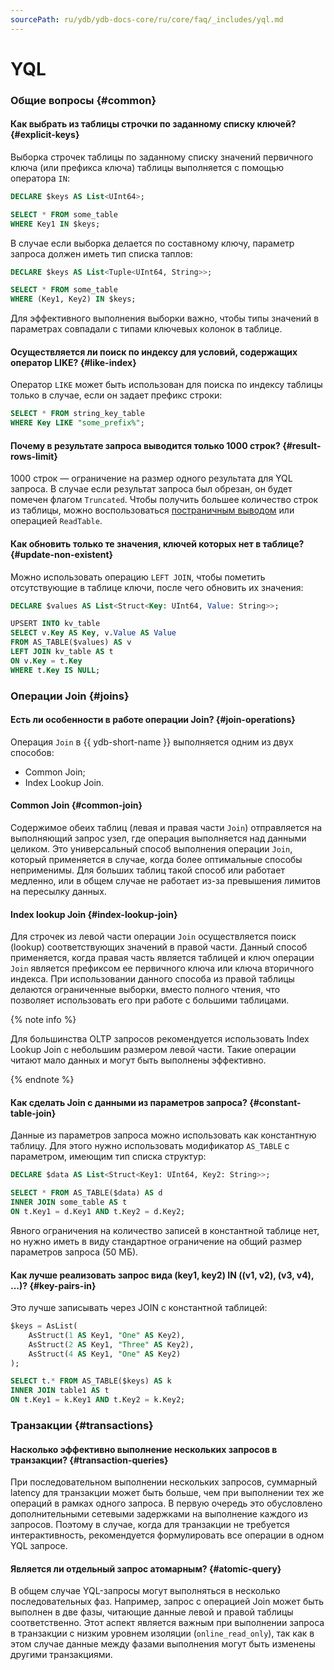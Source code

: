 ```yaml
---
sourcePath: ru/ydb/ydb-docs-core/ru/core/faq/_includes/yql.md
---
```

# YQL

### Общие вопросы {#common}

#### Как выбрать из таблицы строчки по заданному списку ключей? {#explicit-keys}

Выборка строчек таблицы по заданному списку значений первичного ключа (или префикса ключа) таблицы выполняется с помощью оператора `IN`:

```sql
DECLARE $keys AS List<UInt64>;

SELECT * FROM some_table
WHERE Key1 IN $keys;
```

В случае если выборка делается по составному ключу, параметр запроса должен иметь тип списка таплов:

```sql
DECLARE $keys AS List<Tuple<UInt64, String>>;

SELECT * FROM some_table
WHERE (Key1, Key2) IN $keys;
```

Для эффективного выполнения выборки важно, чтобы типы значений в параметрах совпадали с типами ключевых колонок в таблице.

#### Осуществляется ли поиск по индексу для условий, содержащих оператор LIKE? {#like-index}

Оператор `LIKE` может быть использован для поиска по индексу таблицы только в случае, если он задает префикс строки:

```sql
SELECT * FROM string_key_table
WHERE Key LIKE "some_prefix%";
```

#### Почему в результате запроса выводится только 1000 строк? {#result-rows-limit}

1000 строк — ограничение на размер одного результата для YQL запроса. В случае если результат запроса был обрезан, он будет помечен флагом `Truncated`. Чтобы получить большее количество строк из таблицы, можно воспользоваться [постраничным выводом](../../best_practices/paging.md) или операцией `ReadTable`.

#### Как обновить только те значения, ключей которых нет в таблице? {#update-non-existent}

Можно использовать операцию `LEFT JOIN`, чтобы пометить отсутствующие в таблице ключи, после чего обновить их значения:

```sql
DECLARE $values AS List<Struct<Key: UInt64, Value: String>>;

UPSERT INTO kv_table
SELECT v.Key AS Key, v.Value AS Value
FROM AS_TABLE($values) AS v
LEFT JOIN kv_table AS t
ON v.Key = t.Key
WHERE t.Key IS NULL;
```

### Операции Join {#joins}

#### Есть ли особенности в работе операции Join? {#join-operations}

Операция `Join` в {{ ydb-short-name }} выполняется одним из двух способов:

* Common Join;
* Index Lookup Join.

#### Common Join {#common-join}

Содержимое обеих таблиц (левая и правая части `Join`) отправляется на выполняющий запрос узел, где операция выполняется над данными целиком. Это универсальный способ выполнения операции `Join`, который применяется в случае, когда более оптимальные способы неприменимы. Для больших таблиц такой способ или работает медленно, или в общем случае не работает из-за превышения лимитов на пересылку данных.

#### Index lookup Join {#index-lookup-join}

Для строчек из левой части операции `Join` осуществляется поиск (lookup) соответствующих значений в правой части. Данный способ применяется, когда правая часть является таблицей и ключ операции `Join` является префиксом ее первичного ключа или ключа вторичного индекса. При использовании данного способа из правой таблицы делаются ограниченные выборки, вместо полного чтения, что позволяет использовать его при работе с большими таблицами.

{% note info %}

Для большинства OLTP запросов рекомендуется использовать Index Lookup Join с небольшим размером левой части. Такие операции читают мало данных и могут быть выполнены эффективно.

{% endnote %}

#### Как сделать Join с данными из параметров запроса? {#constant-table-join}

Данные из параметров запроса можно использовать как константную таблицу. Для этого нужно использовать модификатор `AS_TABLE` с параметром, имеющим тип списка структур:

```sql
DECLARE $data AS List<Struct<Key1: UInt64, Key2: String>>;

SELECT * FROM AS_TABLE($data) AS d
INNER JOIN some_table AS t
ON t.Key1 = d.Key1 AND t.Key2 = d.Key2;
```

Явного ограничения на количество записей в константной таблице нет, но нужно иметь в виду стандартное ограничение на общий размер параметров запроса (50 МБ).

#### Как лучше реализовать запрос вида (key1, key2) IN ((v1, v2), (v3, v4), ...)? {#key-pairs-in}

Это лучше записывать через JOIN с константной таблицей:

```sql
$keys = AsList(
    AsStruct(1 AS Key1, "One" AS Key2),
    AsStruct(2 AS Key1, "Three" AS Key2),
    AsStruct(4 AS Key1, "One" AS Key2)
);

SELECT t.* FROM AS_TABLE($keys) AS k
INNER JOIN table1 AS t
ON t.Key1 = k.Key1 AND t.Key2 = k.Key2;
```

### Транзакции {#transactions}

#### Насколько эффективно выполнение нескольких запросов в транзакции? {#transaction-queries}

При последовательном выполнении нескольких запросов, суммарный latency для транзакции может быть больше, чем при выполнении тех же операций в рамках одного запроса. В первую очередь это обусловлено дополнительными сетевыми задержками на выполнение каждого из запросов. Поэтому в случае, когда для транзакции не требуется интерактивность, рекомендуется формулировать все операции в одном YQL запросе.

#### Является ли отдельный запрос атомарным? {#atomic-query}

В общем случае YQL-запросы могут выполняться в несколько последовательных фаз. Например, запрос с операцией Join может быть выполнен в две фазы, читающие данные левой и правой таблицы соответственно. Этот аспект является важным при выполнении запроса в транзакции с низким уровнем изоляции (`online_read_only`), так как в этом случае данные между фазами выполнения могут быть изменены другими транзакциями.
